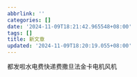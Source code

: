 ```yaml
---
abbrlink: ''
categories: []
date: '2024-11-09T18:21:42.965548+08:00'
tags: []
title: 新文章
updated: '2024-11-09T18:20:19.055+08:00'
---
```

都发啦水电费快递费撒旦法金卡电机风机
